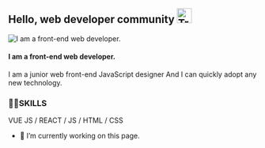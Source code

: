 <h2> Hello, web developer community <img src="https://raw.githubusercontent.com/learnwithsumit/learnwithsumit/main/assets/hello.gif" alt="Trulli" width="30" height="30">
 </h2>

![I am a front-end web developer.](https://media.licdn.com/dms/image/D5616AQHsGO-9uLrXTQ/profile-displaybackgroundimage-shrink_350_1400/0/1720281721709?e=1726704000&v=beta&t=w1mu3kAGtdD8a2D6v0nta_GAyPGdXjVCkGdSYTOdtz4)

#### I am a front-end web developer.


I am a junior web front-end JavaScript designer And I can quickly adopt any new technology. 

### 🤹‍♀️SKILLS
VUE JS / REACT / JS / HTML / CSS

- 🔭 I’m currently working on this page. 




